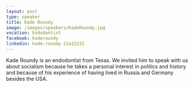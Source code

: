 ```yaml
---
layout: post
type: speaker
title: Kade Roundy
image: /images/speakers/KadeRoundy.jpg
vocation: Endodontist
facebook: kaderoundy
linkedin: kade-roundy-22a32232
---
```

Kade Roundy is an endodontist from Texas. We invited him to speak with us about socialism because he takes a personal interest in politics and history and because of his experience of having lived in Russia and Germany besides the USA.